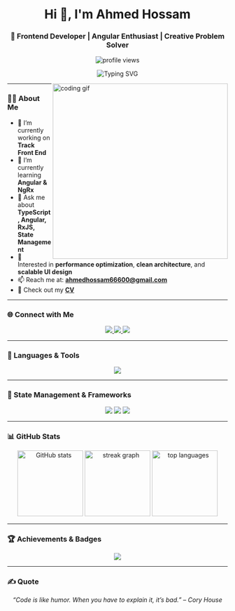 <h1 align="center">Hi 👋, I'm Ahmed Hossam</h1>

<h3 align="center">
🚀 Frontend Developer | Angular Enthusiast | Creative Problem Solver  
</h3>

<p align="center">
  <img src="https://komarev.com/ghpvc/?username=ahmedhossam555&label=Profile%20views&color=0e75b6&style=flat" alt="profile views" />
</p>

<p align="center">
  <img src="https://readme-typing-svg.demolab.com?font=Fira+Code&size=22&pause=1000&center=true&vCenter=true&width=600&lines=Passionate+Frontend+Developer;Building+Modern+Web+Applications;Lover+of+Clean+Architecture+%26+Elegant+UI;Open+to+Collaboration+and+Learning" alt="Typing SVG" />
</p>

<img align="right" width="400" alt="coding gif" src="https://magiccopy.xyz/assets/images/hadder.gif"/>

---

### 👨‍💻 About Me

- 🔭 I’m currently working on **Track Front End**
- 🌱 I’m currently learning **Angular & NgRx**
- 💬 Ask me about **TypeScript, Angular, RxJS, State Management**
- 🧠 Interested in **performance optimization**, **clean architecture**, and **scalable UI design**
- 📫 Reach me at: **ahmedhossam66600@gmail.com**
- 📄 Check out my <a href="https://drive.google.com/file/d/1NePNVBAVrZzdNytMgWR5dCRI8Wo0WO4w/view?usp=sharing" target="_blank">**CV**</a>

---

### 🌐 Connect with Me

<div align="center">
  <a href="mailto:ahmedhossam66600@gmail.com" target="_blank">
    <img src="https://skillicons.dev/icons?i=gmail" />
  </a>
  <a href="https://www.linkedin.com/in/ahmed-hossam-ab7114328" target="_blank">
    <img src="https://skillicons.dev/icons?i=linkedin" />
  </a>
  <a href="https://twitter.com/ahmedhossam" target="_blank">
    <img src="https://skillicons.dev/icons?i=twitter" />
  </a>
</div>

---

### 🧰 Languages & Tools

<p align="center">
  <a href="https://skillicons.dev">
    <img src="https://skillicons.dev/icons?i=angular,ts,rxjs,jquery,js,html,css,bootstrap,tailwind,sass,nodejs,cs,sqlite,git,github,webpack,gulp,vscode,cpp,py&perline=7" />
  </a>
</p>

---

### 🧠 State Management & Frameworks

<p align="center">
  <img src="https://img.shields.io/badge/NgRx-%23BA2BD2.svg?style=for-the-badge&logo=ngrx&logoColor=white" />
  <img src="https://img.shields.io/badge/RxJS-%23B7178C.svg?style=for-the-badge&logo=reactivex&logoColor=white" />
  <img src="https://img.shields.io/badge/Angular-%23DD0031.svg?style=for-the-badge&logo=angular&logoColor=white" />
</p>

---

### 📊 GitHub Stats

<div align="center">
  <img src="https://github-readme-stats.vercel.app/api?username=AhmedHossam555&show_icons=true&theme=dark" height="150" alt="GitHub stats" />
  <img src="https://streak-stats.demolab.com?user=AhmedHossam555&locale=en&mode=daily&theme=dark&hide_border=false&border_radius=5" height="150" alt="streak graph" />
  <img src="https://github-readme-stats.vercel.app/api/top-langs?username=AhmedHossam555&layout=compact&langs_count=6&theme=dark&hide_border=false" height="150" alt="top languages" />
</div>

---

### 🏆 Achievements & Badges

<p align="center">
  <img src="https://github-profile-trophy.vercel.app/?username=AhmedHossam555&theme=onedark&no-frame=true&margin-w=15&margin-h=15" />
</p>

---

### ✍️ Quote

<p align="center">
  <em>“Code is like humor. When you have to explain it, it’s bad.” – Cory House</em>
</p>


